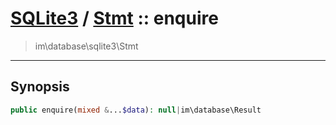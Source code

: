 # [SQLite3](sqlite.md) / [Stmt](sqlite-Stmt.md) :: enquire
 > im\database\sqlite3\Stmt
____

## Synopsis
```php
public enquire(mixed &...$data): null|im\database\Result
```

